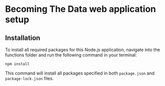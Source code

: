 # Becoming The Data web application setup

## Installation

To install all required packages for this Node.js application, navigate into the functions folder and run the following command in your terminal:
```
npm install
```

This command will install all packages specified in both `package.json` and `package-lock.json` files.
